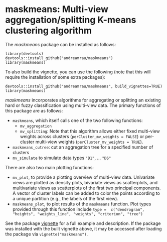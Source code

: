 # maskmeans: Multi-view aggregation/splitting K-means clustering algorithm

The *maskmeans* package can be installed as follows:

```
library(devtools)
devtools::install_github("andreamrau/maskmeans")
library(maskmeans)
```
To also build the vignette, you can use the following (note that this will require the installation of some extra packages):
```
devtools::install_github("andreamrau/maskmeans", build_vignettes=TRUE)
library(maskmeans)
```

*maskmeans* incorporates algorithms for aggregating or splitting an existing hard or fuzzy classification using multi-view data. The primary functions of this package are as follows:

- `maskmeans`, which itself calls one of the two following functions:
    * `mv_aggregation`
    * `mv_splitting`: Note that this algorithm allows either fixed multi-view weights across clusters (`perCluster_mv_weights = FALSE`) or per-cluster multi-view weights (`perCluster_mv_weights = TRUE`).
- `maskmeans_cutree`:  cut an aggregation tree for a specified number of clusters
- `mv_simulate` to simulate data types `"D1"`, ... `"D6"`

There are also two main plotting functions:

- `mv_plot`, to provide a plotting overview of multi-view data. Univariate views are plotted as density plots, bivariate views as scatterplots, and multivariate views as scatterplots of the first two principal components. A vector of cluster labels can be added to color the points according to a unique partition (e.g., the labels of the first view).
- `maskmeans_plot`, to plot results of the `maskmeans` function. Plot types provided through this function include `type =  c("dendrogram", "heights", "weights_line", "weights", "criterion", "tree")`

See the package [vignette](https://github.com/andreamrau/maskmeans/blob/master/vignettes/maskmeans.Rmd) for a full example and description. If the package was installed with the built vignette above, it may be accessed after loading the package via  `vignette("maskmeans")`.